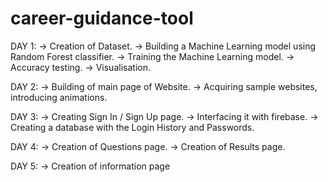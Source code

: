 # career-guidance-tool

DAY 1: 
-> Creation of Dataset.
-> Building a Machine Learning model using Random Forest classifier.
-> Training the Machine Learning model.
-> Accuracy testing.
-> Visualisation.

DAY 2:
-> Building of main page of Website.
-> Acquiring sample websites, introducing animations.

DAY 3:
-> Creating Sign In / Sign Up page.
-> Interfacing it with firebase.
-> Creating a database with the Login History and Passwords.

DAY 4:
-> Creation of Questions page.
-> Creation of Results page.

DAY 5:
-> Creation of information page
